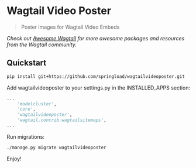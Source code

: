 # Wagtail Video Poster

> Poster images for Wagtail Video Embeds

*Check out [Awesome Wagtail](https://github.com/springload/awesome-wagtail) for more awesome packages and resources from the Wagtail community.*

## Quickstart

```sh
pip install git+https://github.com/springload/wagtailvideoposter.git
```

Add wagtailvideoposter to your settings.py in the INSTALLED_APPS section:

```python
...
    'modelcluster',
    'core',
    'wagtailvideoposter',
    'wagtail.contrib.wagtailsitemaps',
...
```

Run migrations:

```sh
./manage.py migrate wagtailvideoposter

```

Enjoy!
